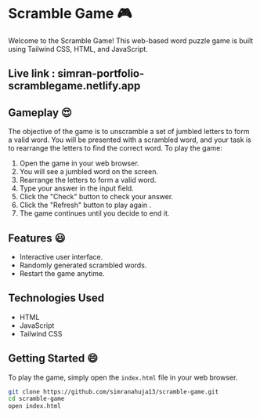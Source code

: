 # Scramble Game 🎮

Welcome to the Scramble Game! This web-based word puzzle game is built using Tailwind CSS, HTML, and JavaScript.

## Live link : simran-portfolio-scramblegame.netlify.app
## Gameplay 😍

The objective of the game is to unscramble a set of jumbled letters to form a valid word.
You will be presented with a scrambled word, and your task is to rearrange the letters to find the correct word. To play the game:

1. Open the game in your web browser.
2. You will see a jumbled word on the screen.
3. Rearrange the letters to form a valid word.
4. Type your answer in the input field.
5. Click the "Check" button to check your answer.
6.  Click the "Refresh" button to play again .
7. The game continues until you decide to end it.

## Features 😃

- Interactive user interface.
- Randomly generated scrambled words.
- Restart the game anytime.

## Technologies Used

- HTML
- JavaScript
- Tailwind CSS

## Getting Started 😄

To play the game, simply open the `index.html` file in your web browser.

```bash
git clone https://github.com/simranahuja13/scramble-game.git
cd scramble-game
open index.html
